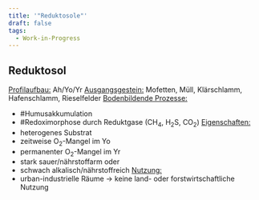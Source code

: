 ```yaml
---
title: '"Reduktosole"'
draft: false
tags:
  - Work-in-Progress
---
```

## Reduktosol

<u>Profilaufbau:</u> Ah/Yo/Yr
<u>Ausgangsgestein:</u> Mofetten, Müll, Klärschlamm, Hafenschlamm, Rieselfelder
<u>Bodenbildende Prozesse:</u>
- #Humusakkumulation 
- #Redoximorphose durch Reduktgase (CH<sub>4</sub>, H<sub>2</sub>S, CO<sub>2</sub>)
<u>Eigenschaften:</u>
- heterogenes Substrat
- zeitweise O<sub>2</sub>-Mangel im Yo
- permanenter O<sub>2</sub>-Mangel im Yr
- stark sauer/nährstoffarm oder
- schwach alkalisch/nährstoffreich
<u>Nutzung:</u>
- urban-industrielle Räume -> keine land- oder forstwirtschaftliche Nutzung
